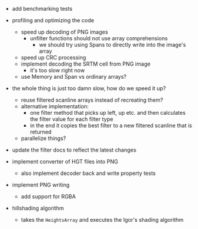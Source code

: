 ﻿- add benchmarking tests

- profiling and optimizing the code
    - speed up decoding of PNG images
        - unfilter functions should not use array comprehensions
            - we should try using Spans to directly write into the image's array
    - speed up CRC processing
    - implement decoding the SRTM cell from PNG image
        - it's too slow right now
    - use Memory and Span vs ordinary arrays?

- the whole thing is just too damn slow, how do we speed it up?
    - reuse filtered scanline arrays instead of recreating them?
    - alternative implementation:
        - one filter method that picks up left, up etc. and then calculates the filter value for each filter type
        - in the end it copies the best filter to a new filtered scanline that is returned
    - parallelize things?

- update the filter docs to reflect the latest changes

- implement converter of HGT files into PNG
    - also implement decoder back and write property tests

- implement PNG writing
    - add support for RGBA

- hillshading algorithm
    - takes the `HeightsArray` and executes the Igor's shading algorithm
